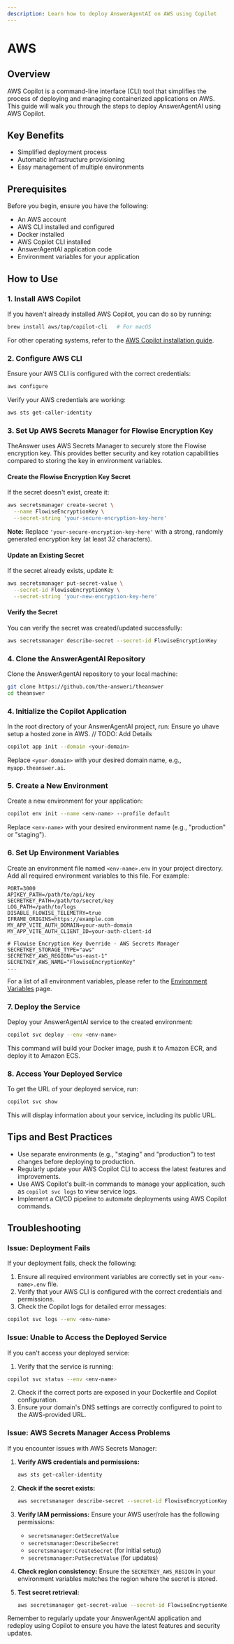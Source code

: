```yaml
---
description: Learn how to deploy AnswerAgentAI on AWS using Copilot
---
```


# AWS

## Overview

AWS Copilot is a command-line interface (CLI) tool that simplifies the process of deploying and managing containerized applications on AWS. This guide will walk you through the steps to deploy AnswerAgentAI using AWS Copilot.

## Key Benefits

-   Simplified deployment process
-   Automatic infrastructure provisioning
-   Easy management of multiple environments

## Prerequisites

Before you begin, ensure you have the following:

-   An AWS account
-   AWS CLI installed and configured
-   Docker installed
-   AWS Copilot CLI installed
-   AnswerAgentAI application code
-   Environment variables for your application

## How to Use

### 1. Install AWS Copilot

If you haven't already installed AWS Copilot, you can do so by running:

```bash
brew install aws/tap/copilot-cli   # For macOS
```

For other operating systems, refer to the [AWS Copilot installation guide](https://docs.aws.amazon.com/AmazonECS/latest/developerguide/AWS_Copilot.html#copilot-install).

### 2. Configure AWS CLI

Ensure your AWS CLI is configured with the correct credentials:

```bash
aws configure
```

Verify your AWS credentials are working:

```bash
aws sts get-caller-identity
```

### 3. Set Up AWS Secrets Manager for Flowise Encryption Key

TheAnswer uses AWS Secrets Manager to securely store the Flowise encryption key. This provides better security and key rotation capabilities compared to storing the key in environment variables.

#### Create the Flowise Encryption Key Secret

If the secret doesn't exist, create it:

```bash
aws secretsmanager create-secret \
  --name FlowiseEncryptionKey \
  --secret-string 'your-secure-encryption-key-here'
```

**Note:** Replace `'your-secure-encryption-key-here'` with a strong, randomly generated encryption key (at least 32 characters).

#### Update an Existing Secret

If the secret already exists, update it:

```bash
aws secretsmanager put-secret-value \
  --secret-id FlowiseEncryptionKey \
  --secret-string 'your-new-encryption-key-here'
```

#### Verify the Secret

You can verify the secret was created/updated successfully:

```bash
aws secretsmanager describe-secret --secret-id FlowiseEncryptionKey
```

### 4. Clone the AnswerAgentAI Repository

Clone the AnswerAgentAI repository to your local machine:

```bash
git clone https://github.com/the-answeri/theanswer
cd theanswer
```

### 4. Initialize the Copilot Application

In the root directory of your AnswerAgentAI project, run:
Ensure yo uhave setup a hosted zone in AWS.
// TODO: Add Details

```bash
copilot app init --domain <your-domain>
```

Replace `<your-domain>` with your desired domain name, e.g., `myapp.theanswer.ai`.

### 5. Create a New Environment

Create a new environment for your application:

```bash
copilot env init --name <env-name> --profile default
```

Replace `<env-name>` with your desired environment name (e.g., "production" or "staging").

### 6. Set Up Environment Variables

Create an environment file named `<env-name>.env` in your project directory. Add all required environment variables to this file. For example:

```
PORT=3000
APIKEY_PATH=/path/to/api/key
SECRETKEY_PATH=/path/to/secret/key
LOG_PATH=/path/to/logs
DISABLE_FLOWISE_TELEMETRY=true
IFRAME_ORIGINS=https://example.com
MY_APP_VITE_AUTH_DOMAIN=your-auth-domain
MY_APP_VITE_AUTH_CLIENT_ID=your-auth-client-id

# Flowise Encryption Key Override - AWS Secrets Manager
SECRETKEY_STORAGE_TYPE="aws"
SECRETKEY_AWS_REGION="us-east-1"
SECRETKEY_AWS_NAME="FlowiseEncryptionKey"
...
```

For a list of all environment variables, please refer to the [Environment Variables](../environment-variables.md) page.

### 7. Deploy the Service

Deploy your AnswerAgentAI service to the created environment:

```bash
copilot svc deploy --env <env-name>
```

This command will build your Docker image, push it to Amazon ECR, and deploy it to Amazon ECS.

### 8. Access Your Deployed Service

To get the URL of your deployed service, run:

```bash
copilot svc show
```

This will display information about your service, including its public URL.

## Tips and Best Practices

-   Use separate environments (e.g., "staging" and "production") to test changes before deploying to production.
-   Regularly update your AWS Copilot CLI to access the latest features and improvements.
-   Use AWS Copilot's built-in commands to manage your application, such as `copilot svc logs` to view service logs.
-   Implement a CI/CD pipeline to automate deployments using AWS Copilot commands.

## Troubleshooting

### Issue: Deployment Fails

If your deployment fails, check the following:

1. Ensure all required environment variables are correctly set in your `<env-name>.env` file.
2. Verify that your AWS CLI is configured with the correct credentials and permissions.
3. Check the Copilot logs for detailed error messages:

```bash
copilot svc logs --env <env-name>
```

### Issue: Unable to Access the Deployed Service

If you can't access your deployed service:

1. Verify that the service is running:

```bash
copilot svc status --env <env-name>
```

2. Check if the correct ports are exposed in your Dockerfile and Copilot configuration.
3. Ensure your domain's DNS settings are correctly configured to point to the AWS-provided URL.

### Issue: AWS Secrets Manager Access Problems

If you encounter issues with AWS Secrets Manager:

1. **Verify AWS credentials and permissions:**

    ```bash
    aws sts get-caller-identity
    ```

2. **Check if the secret exists:**

    ```bash
    aws secretsmanager describe-secret --secret-id FlowiseEncryptionKey
    ```

3. **Verify IAM permissions:** Ensure your AWS user/role has the following permissions:

    - `secretsmanager:GetSecretValue`
    - `secretsmanager:DescribeSecret`
    - `secretsmanager:CreateSecret` (for initial setup)
    - `secretsmanager:PutSecretValue` (for updates)

4. **Check region consistency:** Ensure the `SECRETKEY_AWS_REGION` in your environment variables matches the region where the secret is stored.

5. **Test secret retrieval:**
    ```bash
    aws secretsmanager get-secret-value --secret-id FlowiseEncryptionKey
    ```

Remember to regularly update your AnswerAgentAI application and redeploy using Copilot to ensure you have the latest features and security updates.

<!-- TODO: Add a screenshot of the successful deployment -->
